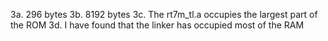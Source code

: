 3a. 296 bytes
3b. 8192 bytes
3c. The rt7m_tl.a occupies the largest part of the ROM
3d. I have found that the linker has occupied most of the RAM
